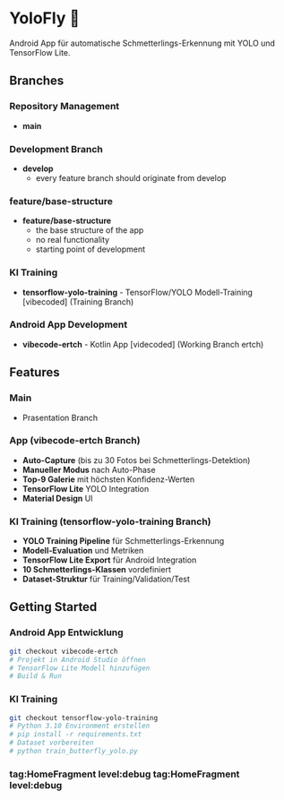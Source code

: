 # YoloFly 🦋

Android App für automatische Schmetterlings-Erkennung mit YOLO und TensorFlow Lite.

## Branches

### Repository Management
- **main**

### Development Branch
- **develop**
    - every feature branch should originate from develop

### feature/base-structure
- **feature/base-structure**
    - the base structure of the app
    - no real functionality
    - starting point of development

### KI Training
- **tensorflow-yolo-training** - TensorFlow/YOLO Modell-Training [vibecoded] (Training Branch)


### Android App Development
- **vibecode-ertch** - Kotlin App [videcoded] (Working Branch ertch)



## Features

### Main
- Prasentation Branch

### App (vibecode-ertch Branch)

- **Auto-Capture** (bis zu 30 Fotos bei Schmetterlings-Detektion)
- **Manueller Modus** nach Auto-Phase
- **Top-9 Galerie** mit höchsten Konfidenz-Werten
- **TensorFlow Lite** YOLO Integration
- **Material Design** UI

### KI Training (tensorflow-yolo-training Branch)
- **YOLO Training Pipeline** für Schmetterlings-Erkennung
- **Modell-Evaluation** und Metriken
- **TensorFlow Lite Export** für Android Integration
- **10 Schmetterlings-Klassen** vordefiniert
- **Dataset-Struktur** für Training/Validation/Test


## Getting Started

### Android App Entwicklung
```bash
git checkout vibecode-ertch
# Projekt in Android Studio öffnen
# TensorFlow Lite Modell hinzufügen
# Build & Run
```

### KI Training
```bash
git checkout tensorflow-yolo-training
# Python 3.10 Environment erstellen
# pip install -r requirements.txt
# Dataset vorbereiten
# python train_butterfly_yolo.py
```

### tag:HomeFragment level:debug tag:HomeFragment level:debug 